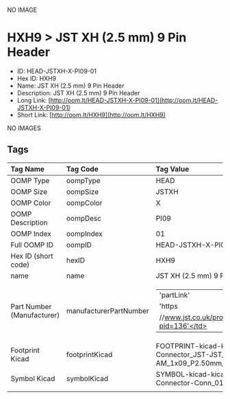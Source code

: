 


  
NO IMAGE  
# HXH9 > JST XH (2.5 mm) 9 Pin Header

- ID: HEAD-JSTXH-X-PI09-01
- Hex ID: HXH9
- Name: JST XH (2.5 mm) 9 Pin Header
- Description: JST XH (2.5 mm) 9 Pin Header
- Long Link: [http://oom.lt/HEAD-JSTXH-X-PI09-01](http://oom.lt/HEAD-JSTXH-X-PI09-01)
- Short Link: [http://oom.lt/HXH9](http://oom.lt/HXH9)
  
NO IMAGES  
## Tags
  

|Tag Name|Tag Code|Tag Value|
| :--- | :--- | :--- |
|OOMP Type|oompType|HEAD|
|OOMP Size|oompSize|JSTXH|
|OOMP Color|oompColor|X|
|OOMP Description|oompDesc|PI09|
|OOMP Index|oompIndex|01|
|Full OOMP ID|oompID|HEAD-JSTXH-X-PI09-01|
|Hex ID (short code)|hexID|HXH9|
|name|name|JST XH (2.5 mm) 9 Pin Header|
|Part Number (Manufacturer)|manufacturerPartNumber|<table><tr><td>'partLink'</td></tr><tr><td> 'https</td></tr><tr><td>//www.jst.co.uk/productSeries.php?pid=136'</td></tr></table>|
|Footprint Kicad|footprintKicad|FOOTPRINT-kicad-kicad-footprints-Connector_JST-JST_XH_B9B-XH-AM_1x09_P2.50mm_Vertical|
|Symbol Kicad|symbolKicad|SYMBOL-kicad-kicad-symbols-Connector-Conn_01x09_Male|
||||
